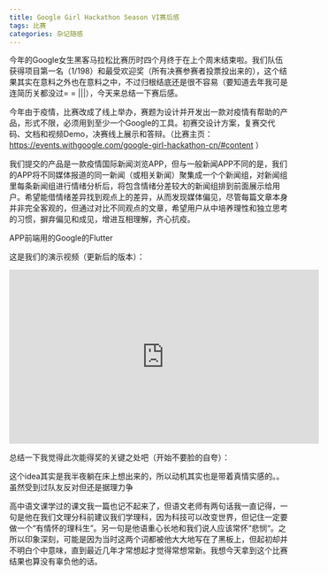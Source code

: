 ```yaml
---
title: Google Girl Hackathon Season VI赛后感
tags: 比赛
categories: 杂记随感
---
```


今年的Google女生黑客马拉松比赛历时四个月终于在上个周末结束啦。我们队伍获得项目第一名（1/198）和最受欢迎奖（所有决赛参赛者投票投出来的），这个结果其实在意料之外也在意料之中，不过归根结底还是很不容易（要知道去年我可是连简历关都没过= = |||），今天来总结一下赛后感。

今年由于疫情，比赛改成了线上举办，赛题为设计并开发出一款对疫情有帮助的产品，形式不限，必须用到至少一个Google的工具。初赛交设计方案，复赛交代码、文档和视频Demo，决赛线上展示和答辩。（比赛主页：https://events.withgoogle.com/google-girl-hackathon-cn/#content ）

我们提交的产品是一款疫情国际新闻浏览APP，但与一般新闻APP不同的是，我们的APP将不同媒体报道的同一新闻（或相关新闻）聚集成一个个新闻组，对新闻组里每条新闻组进行情绪分析后，将包含情绪分差较大的新闻组排到前面展示给用户。希望能借情绪差异找到观点上的差异，从而发现媒体偏见，尽管每篇文章本身并非完全客观的，但通过对比不同观点的文章，希望用户从中培养理性和独立思考的习惯，摒弃偏见和成见，增进互相理解，齐心抗疫。

APP前端用的Google的Flutter

这是我们的演示视频（更新后的版本）：

<iframe width="560" height="315" src="https://www.youtube.com/embed/8401Arz0FHs" frameborder="0" allow="accelerometer; autoplay; encrypted-media; gyroscope; picture-in-picture" allowfullscreen></iframe>


总结一下我觉得此次能得奖的关键之处吧（开始不要脸的自夸）：

这个idea其实是我半夜躺在床上想出来的，所以动机其实也是带着真情实感的。。虽然受到过队友反对但还是据理力争

高中语文课学过的课文我一篇也记不起来了，但语文老师有两句话我一直记得，一句是他在我们文理分科前建议我们学理科，因为科技可以改变世界，但记住一定要做一个“有情怀的理科生”。另一句是他语重心长地和我们说人应该常怀“悲悯“。之所以印象深刻，可能是因为当时这两个词都被他大大地写在了黑板上，但起初却并不明白个中意味，直到最近几年才常想起才觉得常想常新。我想今天拿到这个比赛结果也算没有辜负他的话。

